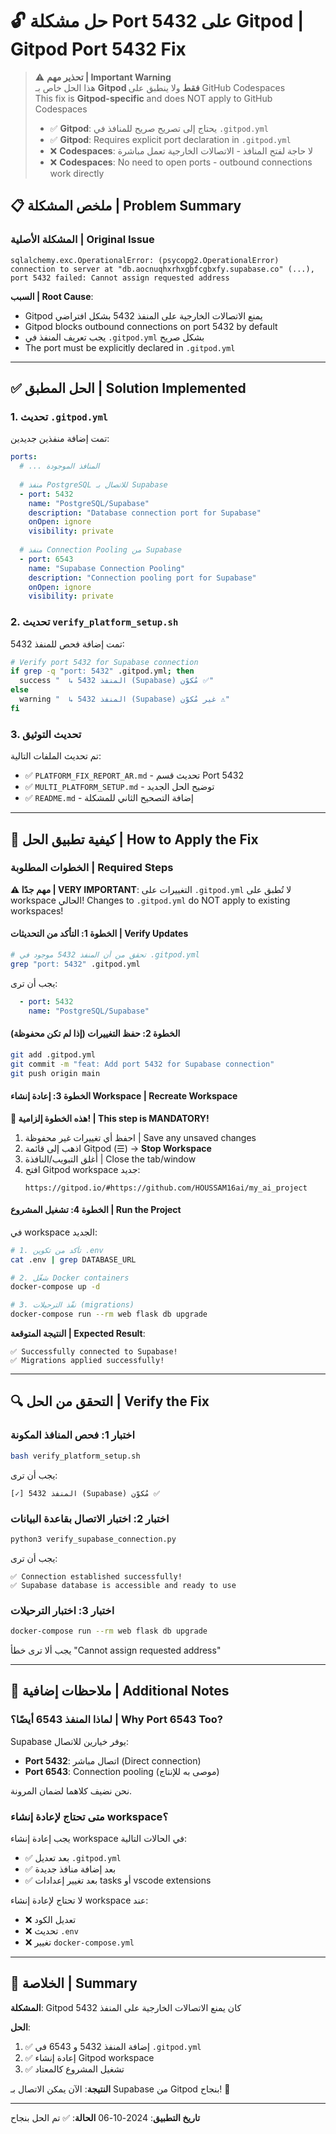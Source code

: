 # 🔓 حل مشكلة Port 5432 على Gitpod | Gitpod Port 5432 Fix

> ⚠️ **تحذير مهم | Important Warning**  
> هذا الحل خاص بـ **Gitpod فقط** ولا ينطبق على GitHub Codespaces  
> This fix is **Gitpod-specific** and does NOT apply to GitHub Codespaces
> 
> - ✅ **Gitpod**: يحتاج إلى تصريح صريح للمنافذ في `.gitpod.yml`  
> - ✅ **Gitpod**: Requires explicit port declaration in `.gitpod.yml`
> - ❌ **Codespaces**: لا حاجة لفتح المنافذ - الاتصالات الخارجية تعمل مباشرة  
> - ❌ **Codespaces**: No need to open ports - outbound connections work directly

## 📋 ملخص المشكلة | Problem Summary

### المشكلة الأصلية | Original Issue
```
sqlalchemy.exc.OperationalError: (psycopg2.OperationalError) 
connection to server at "db.aocnuqhxrhxgbfcgbxfy.supabase.co" (...), 
port 5432 failed: Cannot assign requested address
```

**السبب | Root Cause**:
- Gitpod يمنع الاتصالات الخارجية على المنفذ 5432 بشكل افتراضي
- Gitpod blocks outbound connections on port 5432 by default
- يجب تعريف المنفذ في `.gitpod.yml` بشكل صريح
- The port must be explicitly declared in `.gitpod.yml`

---

## ✅ الحل المطبق | Solution Implemented

### 1. تحديث `.gitpod.yml`

تمت إضافة منفذين جديدين:

```yaml
ports:
  # ... المنافذ الموجودة
  
  # منفذ PostgreSQL للاتصال بـ Supabase
  - port: 5432
    name: "PostgreSQL/Supabase"
    description: "Database connection port for Supabase"
    onOpen: ignore
    visibility: private
  
  # منفذ Connection Pooling من Supabase
  - port: 6543
    name: "Supabase Connection Pooling"
    description: "Connection pooling port for Supabase"
    onOpen: ignore
    visibility: private
```

### 2. تحديث `verify_platform_setup.sh`

تمت إضافة فحص للمنفذ 5432:

```bash
# Verify port 5432 for Supabase connection
if grep -q "port: 5432" .gitpod.yml; then
  success "  ↳ المنفذ 5432 (Supabase) مُكوّن ✅"
else
  warning "  ↳ المنفذ 5432 (Supabase) غير مُكوّن ⚠️"
fi
```

### 3. تحديث التوثيق

تم تحديث الملفات التالية:
- ✅ `PLATFORM_FIX_REPORT_AR.md` - تحديث قسم Port 5432
- ✅ `MULTI_PLATFORM_SETUP.md` - توضيح الحل الجديد
- ✅ `README.md` - إضافة التصحيح الثاني للمشكلة

---

## 🚀 كيفية تطبيق الحل | How to Apply the Fix

### الخطوات المطلوبة | Required Steps

**⚠️ مهم جدًا | VERY IMPORTANT**: 
التغييرات على `.gitpod.yml` لا تُطبق على workspace الحالي!
Changes to `.gitpod.yml` do NOT apply to existing workspaces!

#### الخطوة 1: التأكد من التحديثات | Verify Updates
```bash
# تحقق من أن المنفذ 5432 موجود في .gitpod.yml
grep "port: 5432" .gitpod.yml
```

يجب أن ترى:
```yaml
  - port: 5432
    name: "PostgreSQL/Supabase"
```

#### الخطوة 2: حفظ التغييرات (إذا لم تكن محفوظة)
```bash
git add .gitpod.yml
git commit -m "feat: Add port 5432 for Supabase connection"
git push origin main
```

#### الخطوة 3: إعادة إنشاء Workspace | Recreate Workspace

**🔴 هذه الخطوة إلزامية! | This step is MANDATORY!**

1. احفظ أي تغييرات غير محفوظة | Save any unsaved changes
2. اذهب إلى قائمة Gitpod (☰) → **Stop Workspace**
3. أغلق التبويب/النافذة | Close the tab/window
4. افتح Gitpod workspace جديد:
   ```
   https://gitpod.io/#https://github.com/HOUSSAM16ai/my_ai_project
   ```

#### الخطوة 4: تشغيل المشروع | Run the Project

في workspace الجديد:

```bash
# 1. تأكد من تكوين .env
cat .env | grep DATABASE_URL

# 2. شغّل Docker containers
docker-compose up -d

# 3. نفّذ الترحيلات (migrations)
docker-compose run --rm web flask db upgrade
```

**النتيجة المتوقعة | Expected Result**:
```
✅ Successfully connected to Supabase!
✅ Migrations applied successfully!
```

---

## 🔍 التحقق من الحل | Verify the Fix

### اختبار 1: فحص المنافذ المكونة
```bash
bash verify_platform_setup.sh
```

يجب أن ترى:
```
[✓] المنفذ 5432 (Supabase) مُكوّن ✅
```

### اختبار 2: اختبار الاتصال بقاعدة البيانات
```bash
python3 verify_supabase_connection.py
```

يجب أن ترى:
```
✅ Connection established successfully!
✅ Supabase database is accessible and ready to use
```

### اختبار 3: اختبار الترحيلات
```bash
docker-compose run --rm web flask db upgrade
```

يجب ألا ترى خطأ "Cannot assign requested address"

---

## 📝 ملاحظات إضافية | Additional Notes

### لماذا المنفذ 6543 أيضًا؟ | Why Port 6543 Too?

Supabase يوفر خيارين للاتصال:
- **Port 5432**: اتصال مباشر (Direct connection)
- **Port 6543**: Connection pooling (موصى به للإنتاج)

نحن نضيف كلاهما لضمان المرونة.

### متى تحتاج لإعادة إنشاء workspace؟

يجب إعادة إنشاء workspace في الحالات التالية:
- ✅ بعد تعديل `.gitpod.yml`
- ✅ بعد إضافة منافذ جديدة
- ✅ بعد تغيير إعدادات tasks أو vscode extensions

لا تحتاج لإعادة إنشاء workspace عند:
- ❌ تعديل الكود
- ❌ تحديث `.env`
- ❌ تغيير `docker-compose.yml`

---

## 🎯 الخلاصة | Summary

**المشكلة**: Gitpod كان يمنع الاتصالات الخارجية على المنفذ 5432

**الحل**: 
1. ✅ إضافة المنفذ 5432 و 6543 في `.gitpod.yml`
2. ✅ إعادة إنشاء Gitpod workspace
3. ✅ تشغيل المشروع كالمعتاد

**النتيجة**: الآن يمكن الاتصال بـ Supabase من Gitpod بنجاح! 🎉

---

**تاريخ التطبيق**: 2024-10-06
**الحالة**: ✅ تم الحل بنجاح
